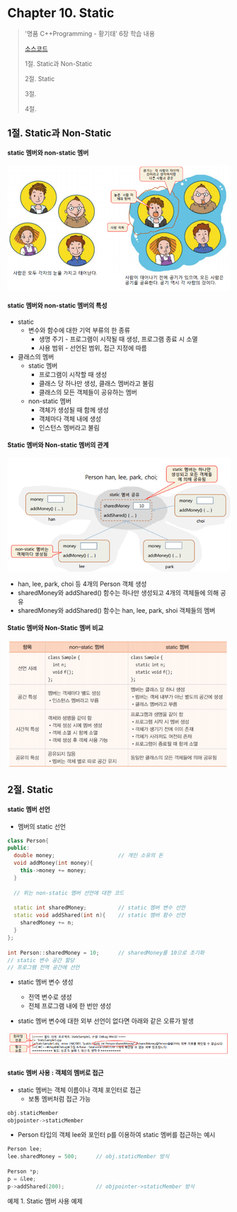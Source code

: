 #  Chapter 10. Static      
> '명품 C++Programming - 황기태' 6장 학습 내용
>
> [소스코드](https://github.com/BangYunseo/Basic_CPP/tree/main/ch10_)
> 
> 1절. Static과 Non-Static
> 
> 2절. Static
>
> 3절. 
>
> 4절. 
>
## 1절. Static과 Non-Static
#### static 멤버와 non-static 멤버

![Staticor](https://github.com/BangYunseo/TIL/blob/main/Cpp/Image/ch10/Staticor.PNG)

#### static 멤버와 non-static 멤버의 특성
* static
  * 변수와 함수에 대한 기억 부류의 한 종류
    * 생명 주기 - 프로그램이 시작될 때 생성, 프로그램 종료 시 소멸
    * 사용 범위 - 선언된 범위, 접근 지정에 따름
* 클래스의 멤버
  * static 멤버
    * 프로그램이 시작할 때 생성
    * 클래스 당 하나만 생성, 클래스 멤버라고 불림
    * 클래스의 모든 객체들이 공유하는 멤버
  * non-static 멤버
    * 객체가 생성될 때 함께 생성
    * 객체마다 객체 내에 생성
    * 인스턴스 멤버라고 불림


#### Static 멤버와 Non-static 멤버의 관계

![Staticor2](https://github.com/BangYunseo/TIL/blob/main/Cpp/Image/ch10/Staticor2.PNG)

* han, lee, park, choi 등 4개의 Person 객체 생성
* sharedMoney와 addShared() 함수는 하나만 생성되고 4개의 객체들에 의해 공유
* sharedMoney와 addShared() 함수는 han, lee, park, shoi 객체들의 멤버

#### Static 멤버와 Non-Static 멤버 비교

![Staticor3](https://github.com/BangYunseo/TIL/blob/main/Cpp/Image/ch10/Staticor3.PNG)

## 2절. Static
#### static 멤버 선언
* 멤버의 static 선언
```C++
class Person{
public:
  double money;                    // 개인 소유의 돈
  void addMoney(int money){
    this->money += money;
  }

  // 위는 non-static 멤버 선언에 대한 코드

  static int sharedMoney;          // static 멤버 변수 선언
  static void addShared(int n){    // static 멤버 함수 선언
    sharedMoney += n;
  }
};

int Person::sharedMoney = 10;      // sharedMoney를 10으로 초기화
// static 변수 공간 할당
// 프로그램 전역 공간에 선언
```
* static 멤버 변수 생성
  * 전역 변수로 생성
  * 전체 프로그램 내에 한 번만 생성

* static 멤버 변수에 대한 외부 선언이 없다면 아래와 같은 오류가 발생

![staticerror](https://github.com/BangYunseo/TIL/blob/main/Cpp/Image/ch10/staticerror.PNG)

#### static 멤버 사용 : 객체의 멤버로 접근
* static 멤버는 객체 이름이나 객체 포인터로 접근
  * 보통 멤버처럼 접근 가능
```C++
obj.staticMember
objpointer->staticMember
```
  * Person 타입의 객체 lee와 포인터 p를 이용하여 static 멤버를 접근하는 예시
```C++
Person lee;
lee.sharedMoney = 500;      // obj.staticMember 방식

Person *p;
p = &lee;
p->addShared(200);          // objpointer->staticMember 방식
```

예제 1. Static 멤버 사용 예제

